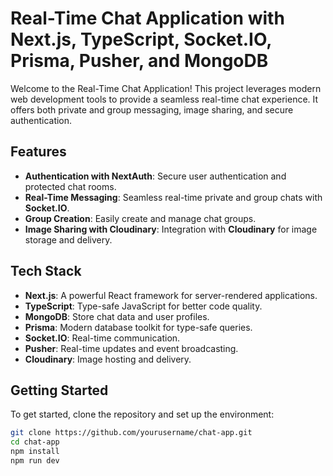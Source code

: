 # Real-Time Chat Application with Next.js, TypeScript, Socket.IO, Prisma, Pusher, and MongoDB

Welcome to the Real-Time Chat Application! This project leverages modern web development tools to provide a seamless real-time chat experience. It offers both private and group messaging, image sharing, and secure authentication.

## Features

- **Authentication with NextAuth**: Secure user authentication and protected chat rooms.
- **Real-Time Messaging**: Seamless real-time private and group chats with **Socket.IO**.
- **Group Creation**: Easily create and manage chat groups.
- **Image Sharing with Cloudinary**: Integration with **Cloudinary** for image storage and delivery.

## Tech Stack

- **Next.js**: A powerful React framework for server-rendered applications.
- **TypeScript**: Type-safe JavaScript for better code quality.
- **MongoDB**: Store chat data and user profiles.
- **Prisma**: Modern database toolkit for type-safe queries.
- **Socket.IO**: Real-time communication.
- **Pusher**: Real-time updates and event broadcasting.
- **Cloudinary**: Image hosting and delivery.

## Getting Started

To get started, clone the repository and set up the environment:

```bash
git clone https://github.com/yourusername/chat-app.git
cd chat-app
npm install
npm run dev
